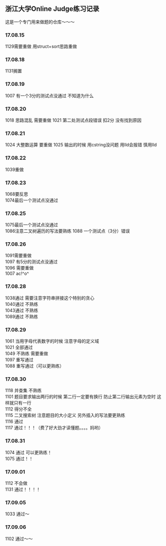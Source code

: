 ## 浙江大学Online Judge练习记录
这是一个专门用来做题的仓库～～～

### 17.08.15
1129需要重做
用struct+sort思路重做

### 17.08.18
1131搁置

### 17.08.19
1007 有一个3分的测试点没通过 不知道为什么

### 17.08.20
1018 思路混乱 需要重做
1021 第二处测试点段错误 扣2分 没有找到原因

### 17.08.21
1024 大整数运算 要重做
1025 输出的时候 用cstring没问题 用lld会报错 慎用lld

### 17.08.22
1039重做

### 17.08.23
1068要反思    
1074最后一个测试点没通过

### 17.08.25
1075最后一个测试点没通过     
1086注意二叉树遍历的写法要熟练
1088 一个测试点（3分）错误

### 17.08.26
1091需要重做    
1097 有5分的测试点没通过       
1096 需要重做    
1007 ac!^o^   

### 17.08.28
1038通过 需要注意字符串拼接这个特别的贪心    
1040通过 不熟练          
1043通过 不熟练    
1089通过 不熟练    
    
### 17.08.29
1061 当用字母代表数字的时候 注意字母的定义域      
1021 全部通过    
1049 不熟练  需要重做    
1097 重写通过    
1088 重写通过（可以更熟练）     
    
### 17.08.30     
1118  并查集 不熟练   
1101 题目要求输出两行的时候 第二行一定要有换行 防止第二行输出元素为空时 这样就只有一行      
1112 得分不全     
1115 二叉搜索树 注意题目的大小定义 另外插入的写法要更熟练    
1116 通过    
1117 通过！！！（费了好大劲才读懂题。。。。妈哟）    
   
### 17.08.31
1074 通过 可以更熟练！    
1075 通过！！    
   
### 17.09.01
1112 不会做    
1131 通过！！！！     
   
### 17.09.05
1033 通过～     
   
### 17.09.06
1102 通过～～    




   








